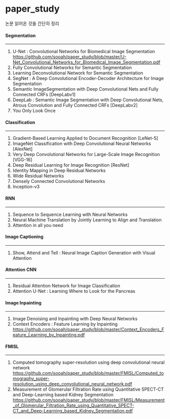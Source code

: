 # paper_study

논문 읽어온 것들 간단히 정리

#### Segmentation

-----

1. U-Net : Convolutional Networks for Biomedical Image Segmentation
<https://github.com/sooah/paper_study/blob/master/U-Net_Convolutional_Networks_for_Biomedical_Image_Segmentation.pdf>
2. Fully Convolutional Networks for Semantic Segmentation
3. Learning Deconvolutional Network for Semantic Segmentation
4. SegNet : A Deep Convolutional Encoder-Decoder Architecture for Image Segmentation
5. Semantic ImageSegmentation with Deep Convolutional Nets and Fully Connected CRFs [DeepLabv1] 
6. DeepLab : Semantic Image Segmentation with Deep Convolutional Nets, Atrous Convolution and Fully Connected CRFs [DeepLabv2] 
7. You Only Look Once


#### Classification

- - -

1. Gradient-Based Learning Applied to Document Recognition [LeNet-5]
2. ImageNet Classification with Deep Convolutional Neural Networks [AlexNet]
3. Very Deep Convolutional Networks for Large-Scale Image Recognition  [VGG-16]
4. Deep Residual Learning for Image Recognition [ResNet]
5. Identity Mapping in Deep Residual Networks
6. Wide Residual Networks
7. Densely Connected Convolutional Networks 
8. Inception-v3



#### RNN

---

1. Sequence to Sequence Learning with Neural Networks
2. Neural Machine Translation by Jointly Learning to Align and Translation
3. Attention in all you need

#### Image Captioning

---

1. Show, Attend and Tell : Neural Image Caption Generation with Visual Attention

#### Attention CNN

---

1. Residual Attention Network for Image Classification
2. Attention U-Net : Learning Where to Look for the Pancreas


#### Image Inpainting

---

1. Image Denoising and Inpainting with Deep Neural Networks
2. Context Encoders : Feature Learning by Inpainting
<https://github.com/sooah/paper_study/blob/master/Context_Encoders_Feature_Learning_by_Inpainting.pdf>

#### FMISL

-----

1. Computed tomography super-resolution using deep convolutional neural network 
<https://github.com/sooah/paper_study/blob/master/FMISL/Computed_tomography_super-resolution_using_deep_convolutional_neural_network.pdf>
2. Measurement of Glomerular Filtration Rate using Quantitative SPECT-CT and Deep-Learning based Kidney Segmentation
<https://github.com/sooah/paper_study/blob/master/FMISL/Measurement_of_Glomerular_Filtration_Rate_using_Quantitative_SPECT-CT_and_Deep-Learning_based_Kidney_Segmentation.pdf>
